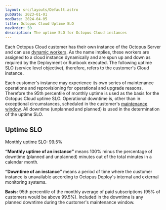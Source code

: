 ```yaml
---
layout: src/layouts/Default.astro
pubDate: 2023-01-01
modDate: 2024-04-05
title: Octopus Cloud Uptime SLO
navOrder: 50
description: The uptime SLO for Octopus Cloud instances
---
```


Each Octopus Cloud customer has their own instance of the Octopus Server and can use [dynamic workers](/docs/infrastructure/workers/dynamic-worker-pools). As the name implies, these workers are assigned to a cloud instance dynamically and are spun up and down as required by the Deployment or Runbook executed. The following uptime SLO (service level objective), therefore, refers to the customer's Cloud instance.

Each customer's instance may experience its own series of maintenance operations and reprovisioning for operational and upgrade reasons. Therefore the 95th percentile of monthly uptime is used as the basis for the Octopus Cloud uptime SLO. Operational downtime is, other than in exceptional circumstances, scheduled in the customer's [maintenance window](/docs/octopus-cloud/maintenance-window). All downtime (unplanned and planned) is used in the determination of the uptime SLO.

## Uptime SLO
Monthly uptime SLO: 99.5%

**“Monthly uptime of an instance”** means 100% minus the percentage of downtime (planned and unplanned) minutes out of the total minutes in a calendar month.

**“Downtime of an instance”** means a period of time where the customer instance is unavailable according to Octopus Deploy's internal and external monitoring systems.

**Basis:** 95th percentile of the monthly average of paid subscriptions (95% of customers would be above 99.5%). Included in the downtime is any planned downtime during the customer's maintenance window.
